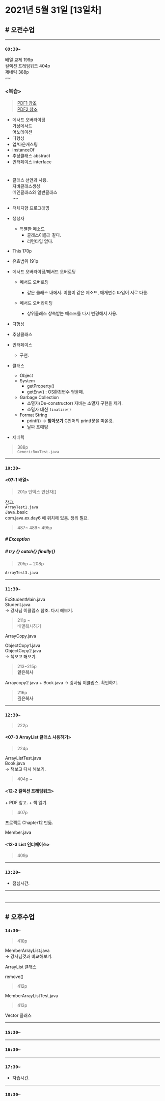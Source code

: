 # 2021년 5월 31일 [13일차]

## # 오전수업
---
### `09:30~`  
배열 교제 199p  
컬렉션 프레임워크 404p  
  제네릭 388p  
~~

### <복습>  
> [PDF1 참조](https://github.com/qkboo/lecture_fullstack2021/blob/master/01-Java/files/Java-day12.pdf)  
> [PDF2 참조](https://github.com/qkboo/lecture_fullstack2021/blob/master/01-Java/files/Java-day13(0531).pdf)

- 메서드 오버라이딩  
  가상메서드  
  어노테이션
- 다형성
- 업/다운캐스팅
- instanceOf  
- 추상클래스 abstract  
- 인터페이스 interface  

#

- 클래스 선언과 사용.  
  자바클래스생성  
  메인클래스와 일반클래스  
  ~~

- 객체지향 프로그래밍

- 생성자
  - 특별한 메소드  
    - 클래스이름과 같다.  
    - 리턴타입 없다.  

- This 170p  
- 유효범위 191p  

- 메서드 오버라이딩/메서드 오버로딩
  - 메서드 오버로딩
    - 같은 클래스 내에서. 이름이 같은 메소드, 매개변수 타입이 서로 다름.  

  - 메서드 오버라이딩
    - 상위클래스 상속받는 메소드를 다시 변경해서 사용.

- 다형성  
- 추상클래스
- 인터페이스  
  - 구현.

- 클래스  
  - Object   
  - System  
    - getProperty()  
    - getEnv() : OS환경변수 얻을때.
  - Garbage Collection  
    - 소멸자(De-constructor) 자바는 소멸자 구현을 제거.
    - 소멸자 대신 `finalize()`
  - Format String   
    - printf() -> **찾아보기** C언어의 printf문을 따온것.
    - 날짜 포매팅  

- 제네릭  

> 388p   
`GenericBoxTest.java`

----
### `10:30~`

#### <07-1 배열>  

> 201p 인덱스 연산자[]  

참고.   
`ArrayTest1.java`  
Java_basic  
com.java.ex.day6 에 위치해 있음. 정리 필요.  


> 487~ 489~ 495p  

##### # Exception  
##### # try {} catch{} finally{}


> 205p ~ 208p

`ArrayTest3.java`  

----
### `11:30~`

ExStudentMain.java   
Student.java  
-> 강사님 이클립스 참조. 다시 해보기.

> 211p ~  
배열복사하기  

ArrayCopy.java  

ObjectCopy1.java  
ObjectCopy2.java  
-> 책보고 해보기.

> 213~215p  
**얕은복사**

Arraycopy2.java + Book.java -> 강사님 이클립스. 확인하기.

> 216p  
**깊은복사**

----
### `12:30~`

> 222p
#### <07-3 ArrayList 클래스 사용하기>

> 224p

ArrayListTest.java    
Book.java  
-> 책보고 다시 해보기.




> 404p ~
#### <12-2 컬렉션 프레임워크>

\+ PDF 참고. + 책 읽기.

> 407p

프로젝트 Chapter12 만듦.

 Member.java  

#### <12-3 List 인터페이스>  
> 409p

----
### `13:20~`

  - 점심시간.

---
#
---

## # 오후수업

### `14:30~`

> 410p

MemberArrayList.java  
-> 강사님것과 비교해보기.  

ArrayList 클래스  

remove()


> 412p

MemberArrayListTest.java


> 413p  

Vector 클래스  














----
### `15:30~`












----
### `16:30~`










----
### `17:30~`
- 자습시간.  
----
### `18:30~`
